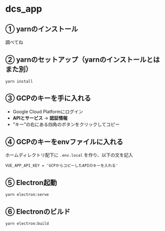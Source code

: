 # dcs_app

## ① yarnのインストール
調べてね

## ② yarnのセットアップ（yarnのインストールとはまた別）
```
yarn install
```

## ③ GCPのキーを手に入れる
* Google Cloud Platformにログイン
* **APIとサービス** → **認証情報**
* ”キー”の右にある四角のボタンをクリックしてコピー

## ④ GCPのキーをenvファイルに入れる
ホームディレクトリ配下に `.env.local` を作り、以下の文を記入
```
VUE_APP_API_KEY = 'GCPからコピーしたAPIのキーを入れる'
```

## ⑤ Electron起動
```
yarn electron:serve
```


## ⑥ Electronのビルド
```
yarn electron:build
```